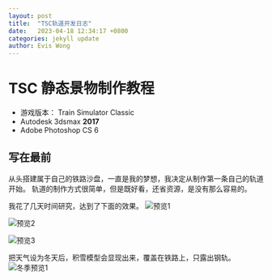 ```yaml
---
layout: post
title:  "TSC轨道开发日志"
date:   2023-04-18 12:34:17 +0800
categories: jekyll update
author: Evis Wong
---
```

# TSC 静态景物制作教程

* 游戏版本： Train Simulator Classic
* Autodesk 3dsmax **2017**
* Adobe Photoshop CS 6

## 写在最前
从头搭建属于自己的铁路沙盘，一直是我的梦想，我决定从制作第一条自己的轨道开始。 轨道的制作方式很简单，但是既好看，还省资源，是没有那么容易的。

我花了几天时间研究，达到了下面的效果。
![预览1](https://eviswong.github.io/assets/track-dev-log/preview_0.png)

![预览2](https://eviswong.github.io/assets/track-dev-log/preview_1.png)

![预览3](https://eviswong.github.io/assets/track-dev-log/preview_2.png)

把天气设为冬天后，积雪模型会显现出来，覆盖在铁路上，只露出钢轨。
![冬季预览1](https://eviswong.github.io/assets/track-dev-log/preview_wi_0.png)